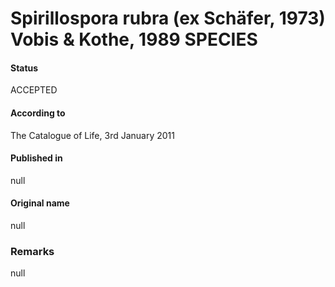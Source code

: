 # Spirillospora rubra (ex Schäfer, 1973) Vobis & Kothe, 1989 SPECIES

#### Status
ACCEPTED

#### According to
The Catalogue of Life, 3rd January 2011

#### Published in
null

#### Original name
null

### Remarks
null